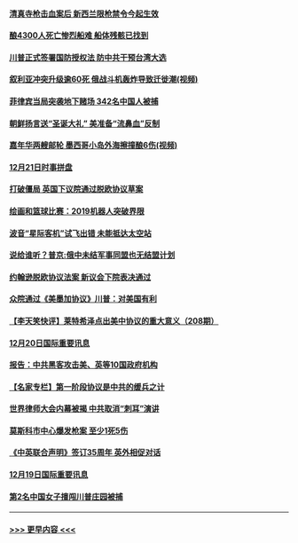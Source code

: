 #### [清真寺枪击血案后 新西兰限枪禁令今起生效](../pages/prog202/a102734655.md?t=12211901) 
#### [酿4300人死亡惨烈船难 船体残骸已找到](../pages/prog202/a102734585.md?t=12211901) 
#### [川普正式签署国防授权法 防中共干预台湾大选](../pages/prog202/a102734587.md?t=12211901) 
#### [叙利亚冲突升级逾60死 俄战斗机轰炸导致迁徙潮(视频)](../pages/prog202/a102734403.md?t=12211901) 
#### [菲律宾当局突袭地下赌场 342名中国人被捕](../pages/prog202/a102734392.md?t=12211901) 
#### [朝鲜扬言送“圣诞大礼” 美准备“流鼻血”反制](../pages/prog202/a102734387.md?t=12211901) 
#### [嘉年华两艘邮轮 墨西哥小岛外海擦撞酿6伤(视频)](../pages/prog202/a102734357.md?t=12211901) 
#### [12月21日时事拼盘](../pages/prog202/a102734213.md?t=12211901) 
#### [打破僵局 英国下议院通过脱欧协议草案](../pages/prog202/a102734197.md?t=12211901) 
#### [绘画和篮球比赛：2019机器人突破界限](../pages/prog202/a102734175.md?t=12211901) 
#### [波音“星际客机”试飞出错 未能抵达太空站](../pages/prog202/a102734149.md?t=12211901) 
#### [说给谁听？普京:俄中未结军事同盟也无结盟计划](../pages/prog202/a102734128.md?t=12211901) 
#### [约翰逊脱欧协议法案 新议会下院表决通过](../pages/prog202/a102734008.md?t=12211901) 
#### [众院通过《美墨加协议》川普：对美国有利](../pages/prog202/a102733996.md?t=12211901) 
#### [【李天笑快评】莱特希泽点出美中协议的重大意义（208期）](../pages/prog202/a102733955.md?t=12211901) 
#### [12月20日国际重要讯息](../pages/prog202/a102733811.md?t=12211901) 
#### [报告：中共黑客攻击美、英等10国政府机构](../pages/prog202/a102733695.md?t=12211901) 
#### [【名家专栏】第一阶段协议是中共的缓兵之计](../pages/prog202/a102733104.md?t=12211901) 
#### [世界律师大会内幕被揭 中共取消“刺耳”演讲](../pages/prog202/a102733621.md?t=12211901) 
#### [莫斯科市中心爆发枪案 至少1死5伤](../pages/prog202/a102733367.md?t=12211901) 
#### [《中英联合声明》签订35周年 英外相促对话](../pages/prog202/a102733192.md?t=12211901) 
#### [12月19日国际重要讯息](../pages/prog202/a102732934.md?t=12211901) 
#### [第2名中国女子擅闯川普庄园被捕](../pages/prog202/a102732884.md?t=12211901) 

----
#### [ >>> 更早内容 <<< ](../indexes/prog202-earlier.md)
